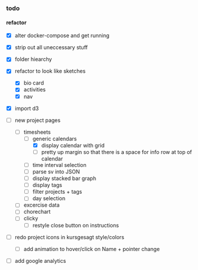 ### todo 

#### refactor
- [x] alter docker-compose and get running
- [x] strip out all uneccessary stuff
- [x] folder hiearchy
- [x] refactor to look like sketches
  - [x] bio card
  - [x] activities
  - [x] nav
- [x] import d3
- [ ] new project pages
  - [ ] timesheets
    - [ ] generic calendars
      - [x] display calendar with grid
      - [ ] pretty up margin so that there is a space for info row at top of calendar
    - [ ] time interval selection
    - [ ] parse sv into JSON
    - [ ] display stacked bar graph
    - [ ] display tags
    - [ ] filter projects + tags
    - [ ] day selection
  - [ ] excercise data
  - [ ] chorechart
  - [ ] clicky
    - [ ] restyle close button on instructions
- [ ] redo project icons in kursgesagt style/colors
  - [ ] add animation to hover/click on Name + pointer change
- [ ] add google analytics

